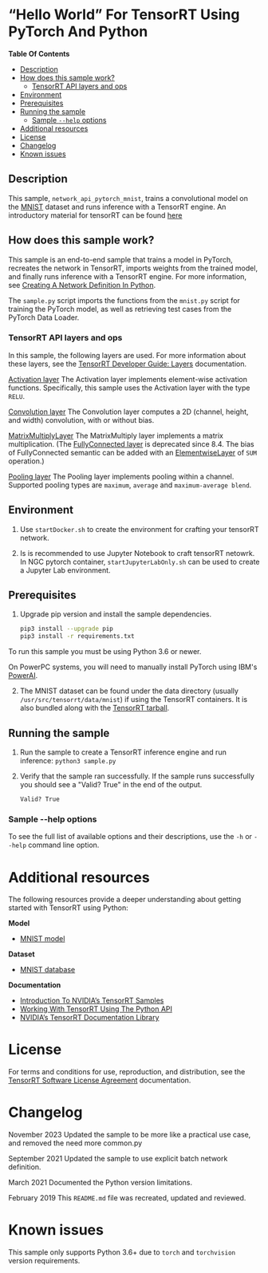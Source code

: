 # “Hello World” For TensorRT Using PyTorch And Python

**Table Of Contents**

- [Description](#description)
- [How does this sample work?](#how-does-this-sample-work)
    * [TensorRT API layers and ops](#tensorrt-api-layers-and-ops)
- [Environment](#environment)
- [Prerequisites](#prerequisites)
- [Running the sample](#running-the-sample)
    * [Sample `--help` options](#sample-help-options)
- [Additional resources](#additional-resources)
- [License](#license)
- [Changelog](#changelog)
- [Known issues](#known-issues)

## Description

This sample, `network_api_pytorch_mnist`, trains a convolutional model on the [MNIST](http://yann.lecun.com/exdb/mnist/) dataset and runs inference with a TensorRT engine.
An introductory material for tensorRT can be found [here](https://docs.google.com/presentation/d/1PkbOdOl-N8Q8PSmFI4dkJTWtGnt9daoiigfbstStpvA/edit?usp=sharing)

## How does this sample work?

This sample is an end-to-end sample that trains a model in PyTorch, recreates the network in TensorRT, imports weights from the trained model, and finally runs inference with a TensorRT engine. For more information, see [Creating A Network Definition In Python](https://docs.nvidia.com/deeplearning/sdk/tensorrt-developer-guide/index.html#network_python).

The `sample.py` script imports the functions from the `mnist.py` script for training the PyTorch model, as well as retrieving test cases from the PyTorch Data Loader.

### TensorRT API layers and ops

In this sample, the following layers are used. For more information about these layers, see the [TensorRT Developer Guide: Layers](https://docs.nvidia.com/deeplearning/sdk/tensorrt-developer-guide/index.html#layers) documentation.

[Activation layer](https://docs.nvidia.com/deeplearning/sdk/tensorrt-developer-guide/index.html#activation-layer)
The Activation layer implements element-wise activation functions. Specifically, this sample uses the Activation layer with the type `RELU`.

[Convolution layer](https://docs.nvidia.com/deeplearning/sdk/tensorrt-developer-guide/index.html#convolution-layer)
The Convolution layer computes a 2D (channel, height, and width) convolution, with or without bias.

[MatrixMultiplyLayer](https://docs.nvidia.com/deeplearning/tensorrt/developer-guide/index.html#matrixmultiply-layer)
The MatrixMultiply layer implements a matrix multiplication.
(The [FullyConnected layer](https://docs.nvidia.com/deeplearning/sdk/tensorrt-developer-guide/index.html#fullyconnected-layer) is deprecated since 8.4.
The bias of FullyConnected semantic can be added with an
[ElementwiseLayer](https://docs.nvidia.com/deeplearning/tensorrt/developer-guide/index.html#elementwise-layer) of `SUM` operation.)

[Pooling layer](https://docs.nvidia.com/deeplearning/sdk/tensorrt-developer-guide/index.html#pooling-layer)
The Pooling layer implements pooling within a channel. Supported pooling types are `maximum`, `average` and `maximum-average blend`.

## Environment

1. Use `startDocker.sh` to create the environment for crafting your tensorRT network.

2. Is is recommended to use Jupyter Notebook to craft tensorRT netowrk. In NGC pytorch container, `startJupyterLabOnly.sh` can be used to create a Jupyter Lab environment.

## Prerequisites

1. Upgrade pip version and install the sample dependencies.
    ```bash
    pip3 install --upgrade pip
    pip3 install -r requirements.txt
    ```

To run this sample you must be using Python 3.6 or newer.

On PowerPC systems, you will need to manually install PyTorch using IBM's [PowerAI](https://www.ibm.com/support/knowledgecenter/SS5SF7_1.6.0/navigation/pai_install.htm).

2. The MNIST dataset can be found under the data directory (usually `/usr/src/tensorrt/data/mnist`) if using the TensorRT containers. It is also bundled along with the [TensorRT tarball](https://developer.nvidia.com/nvidia-tensorrt-download).

## Running the sample

1.  Run the sample to create a TensorRT inference engine and run inference:
    `python3 sample.py`

2.  Verify that the sample ran successfully. If the sample runs successfully you should see a "Valid? True" in the end of the output.
     ```
    Valid? True
    ```

### Sample --help options

To see the full list of available options and their descriptions, use the `-h` or `--help` command line option.

# Additional resources

The following resources provide a deeper understanding about getting started with TensorRT using Python:

**Model**
- [MNIST model](https://github.com/pytorch/examples/tree/master/mnist)

**Dataset**
- [MNIST database](http://yann.lecun.com/exdb/mnist/)

**Documentation**
- [Introduction To NVIDIA’s TensorRT Samples](https://docs.nvidia.com/deeplearning/sdk/tensorrt-sample-support-guide/index.html#samples)
- [Working With TensorRT Using The Python API](https://docs.nvidia.com/deeplearning/sdk/tensorrt-developer-guide/index.html#python_topics)
- [NVIDIA’s TensorRT Documentation Library](https://docs.nvidia.com/deeplearning/sdk/tensorrt-archived/index.html)

# License

For terms and conditions for use, reproduction, and distribution, see the [TensorRT Software License Agreement](https://docs.nvidia.com/deeplearning/sdk/tensorrt-sla/index.html) documentation.

# Changelog

November 2023
Updated the sample to be more like a practical use case, and removed the need more common.py

September 2021
Updated the sample to use explicit batch network definition.

March 2021
Documented the Python version limitations.

February 2019
This `README.md` file was recreated, updated and reviewed.

# Known issues

This sample only supports Python 3.6+ due to `torch` and `torchvision` version requirements.
